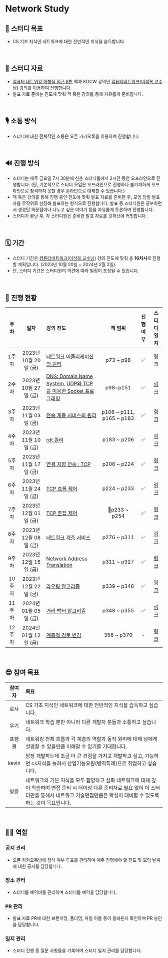 # Network Study

## 🎯 스터디 목표

* CS 기초 지식인 네트워크에 대한 전반적인 지식을 습득합니다.

<br>


## 📘 스터디 자료

* [컴퓨터 네트워킹 하향식 접근 8판](https://product.kyobobook.co.kr/detail/S000061694627) 책과 KOCW 강의인 [컴퓨터네트워크(이석복 교수님)](http://www.kocw.net/home/cview.do?cid=6b984f376cfb8f70) 강의를 이용하여 진행합니다.
* 발표 자료 준비는 진도에 맞춰 책 혹은 강의를 통해 자유롭게 준비합니다.

<br>


## 🎙 소통 방식

* 스터디에 대한 전체적인 소통은 오픈 카카오톡을 이용하여 진행합니다.

<br>


## 🔊 진행 방식

* 스터디는 매주 금요일 7시 30분에 신촌 스터디룸에서 2시간 동안 오프라인으로 진행합니다. (단, 기본적으로 스터디 모임은 오프라인으로 진행하나 불가피하게 오프라인으로 참석하지 못할 경우 온라인으로 대체할 수 있습니다.)
* 책 혹은 강의를 통해 진행 중인 진도에 맞춰 발표 자료를 준비한 후, 모임 당일 발표자를 무작위로 선정해 발표하는 형식으로 진행합니다. 발표 중 스터디원은 공부하면서 생겼던 의문점이나 나누고 싶은 이야기 등을 자유롭게 토론하며 진행합니다.
* 스터디가 끝난 후, 각 스터디원은 준비한 발표 자료를 깃허브에 커밋합니다.

<br>


## 🗓 기간

* 스터디 기간은 [컴퓨터네트워크(이석복 교수님)](http://www.kocw.net/home/cview.do?cid=6b984f376cfb8f70) 강의 진도에 맞춰 총 **16차시**로 진행할 계획입니다. (2023년 10월 20일 ~ 2024년 2월 2일)
* 단, 스터디 기간은 스터디원의 의견에 따라 일정이 조정될 수 있습니다.

<br>


## 📝 진행 현황

|주차|일자|강의 진도|책 범위|진행여부|스터디 일지|
|:-:|:-:|:-|:-:|:-:|:-:|
|1주차|2023년 10월 20일 (금)|[네트워크 어플리케이션의 원리](http://www.kocw.net/home/cview.do?cid=6b984f376cfb8f70)|p73 ~ p98|✅|링크|
|2주차|2023년 10월 27일 (금)|[DNS: Domain Name System](http://www.kocw.net/home/cview.do?lid=e67188e032632367), [UDP와 TCP를 이용한 Socket 프로그래밍](http://www.kocw.net/home/cview.do?lid=0ca76babb9049fce)|p98~p151|✅|[링크](https://github.com/Network-Dev-Study/network-study/wiki/%5B%EC%8A%A4%ED%84%B0%EB%94%94-%EC%9D%BC%EC%A7%80%5D-2023%EB%85%84-10%EC%9B%94-27%EC%9D%BC-(%EA%B8%88))|
|3주차|2023년 11월 03일 (금)|[전송 계층 서비스의 원리](http://www.kocw.net/home/cview.do?lid=cb80decca73d3e5b)|p106 ~ p111, p165 ~ p183|✅|[링크](https://github.com/Network-Dev-Study/network-study/wiki/%5B%EC%8A%A4%ED%84%B0%EB%94%94-%EC%9D%BC%EC%A7%80%5D-2023%EB%85%84-11%EC%9B%94-03%EC%9D%BC-(%EA%B8%88))|
|4주차|2023년 11월 10일 (금)|[rdt 원리](http://www.kocw.net/home/cview.do?lid=27779f1d9e8ccb8d)|p183 ~ p206|✅|[링크](https://github.com/Network-Dev-Study/network-study/wiki/2023%EB%85%84-11%EC%9B%94-10%EC%9D%BC-(%EA%B8%88))|
|5주차|2023년 11월 17일 (금)|[연결 지향 전송 : TCP](http://www.kocw.net/home/cview.do?lid=b698772dc3a433d7)|p206 ~ p224|✅|[링크](https://github.com/Network-Dev-Study/network-study/wiki/2023%EB%85%84-11%EC%9B%94-17%EC%9D%BC-(%EA%B8%88))|
|6주차|2023년 11월 24일 (금)|[TCP 흐름 제어](http://www.kocw.net/home/cview.do?lid=cae328a8c57a1825)|p224 ~ p233|✅|[링크](https://github.com/Network-Dev-Study/network-study/wiki/2023%EB%85%84-11%EC%9B%94-24%EC%9D%BC-(%EA%B8%88))|
|7주차|2023년 12월 01일 (금)|[TCP 혼잡 제어](http://www.kocw.net/home/cview.do?lid=b2838b7af0a22679)|p233 ~ p254|✅|[링크](https://github.com/Network-Dev-Study/network-study/wiki/2023%EB%85%84-12%EC%9B%94-01%EC%9D%BC-(%EA%B8%88))|
|8주차|2023년 12월 08일 (금)|[네트워크 계층 서비스](http://www.kocw.net/home/cview.do?lid=925d795cbafa07f4)|p276 ~ p311|✅|[링크](https://github.com/Network-Dev-Study/network-study/wiki/2023%EB%85%84-12%EC%9B%94-08%EC%9D%BC-(%EA%B8%88))|
|9주차|2023년 12월 15일 (금)|[Network Address Translation](http://www.kocw.net/home/cview.do?lid=695afd6e5a71d273)|p311 ~ p327|✅|[링크](https://github.com/Network-Dev-Study/network-study/wiki/2023%EB%85%84-12%EC%9B%94-15%EC%9D%BC-(%EA%B8%88))|
|10주차|2023년 12월 22일 (금)|[라우팅 알고리즘](http://www.kocw.net/home/cview.do?lid=b70358266edea5de)|p339 ~ p348|✅|[링크](https://github.com/Network-Dev-Study/network-study/wiki/2023%EB%85%84-12%EC%9B%94-22%EC%9D%BC-(%EA%B8%88))|
|11주차|2024년 01월 05일 (금)|[거리 백터 알고리즘](http://www.kocw.net/home/cview.do?lid=55b2061d411bfb98)|p348 ~ p355|✅|[링크](https://github.com/Network-Dev-Study/network-study/wiki/2024%EB%85%84-01%EC%9B%94-05%EC%9D%BC-(%EA%B8%88))|
|12주차|2024년 01월 12일 (금)|[계층적 경로 변경](http://www.kocw.net/home/cview.do?lid=d52a9848eb4f0896)|356 ~ p370|-|[링크](https://github.com/Network-Dev-Study/network-study/wiki/2024%EB%85%84-01%EC%9B%94-12%EC%9D%BC-(%EA%B8%88))|

<br>


## 😎 참여 목표

|참여자|목표|
|:-:|:-|
|로사|CS 기초 지식인 네트워크에 대한 전반적인 지식을 습득하고 싶습니다.|
|우기|네트워크 학습 뿐만 아니라 다른 개발자 분들과 소통하고 싶습니다.|
|프랭클|네트워킹 전체 흐름과 각 계층의 역할과 동작 원리에 대해 남에게 설명할 수 있을만큼 이해할 수 있기를 기대합니다.|
|kevin|당장 개발하는데 조금 더 큰 관점을 가지고 개발하고 싶고, 가능하면 cs지식을 늘려서 산업기능요원(병역특례)으로 취업하고 싶습니다.|
|영웅|네트워크의 기본 지식을 모두 함양하고 심화 네트워크에 대해 깊이 학습하며 면접 준비 시 더이상 다른 준비자료 필요 없이 이 스터디만을 통해서 네트워크 기술면접만큼은 확실히 대비할 수 있도록하는 것이 목표입니다.|

<br>


## 🙋‍♂️ 역할

### 공지 관리

* 오픈 카카오톡방에 참석 여부 투표를 관리하며 매주 진행해야 할 진도 및 모임 날짜에 대한 공지를 담당합니다.

### 장소 관리

* 스터디룸 예약비를 관리하며 스터디룸 예약을 담당합니다.

### PR 관리

* 발표 자료 PR에 대한 브랜치명, 폴더명, 파일 이름 등이 올바른지 확인하며 PR 승인을 담당합니다.

### 일지 관리

* 스터디 진행 중 질문 사항들을 기록하며 스터디 일지 관리를 담당합니다.

<br>


